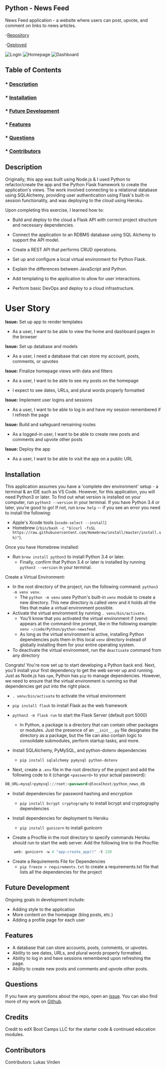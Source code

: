 ## Python - News Feed

News Feed application - a website where users can post, upvote, and comment on links to news articles. 

-[Repository](https://github.com/luksvrd/Rally)

-[Deployed](https://ljv-python-newsfeed-af7bd51bba2f.herokuapp.com/)

![Login](app/src/login.jpg)
![Homepage](app/src/homepage.jpg)
![Dashboard](app/src/dashboard.jpg)

## Table of Contents

### \* [Description](#description)

### \* [Installation](#installation)

### \* [Future Development](#Future-Development)

### \* [Features](#Features)

### \* [Questions](#questions)

### \* [Contributors](#contributors)

## Description

Originally, this app was built using Node.js & I used Python to refactor/create the app and the Python Flask framework to create the application's views. The work involved connecting to a relational database using SQLAlchemy, providing user authentication using Flask's built-in session functionality, and was deploying to the cloud using Heroku.

Upon completing this exercise, I learned how to:

- Build and deploy to the cloud a Flask API with correct project structure and necessary dependencies.

- Connect the application to an RDBMS database using SQL Alchemy to support the API model.

- Create a REST API that performs CRUD operations.

- Set up and configure a local virtual environment for Python Flask.

- Explain the differences between JavaScript and Python.

- Add templating to the application to allow for user interactions.

- Perform basic DevOps and deploy to a cloud infrastructure.

# User Story


**Issue:** Set up app to render templates

* As a user, I want to be able to view the home and dashboard pages in the browser

**Issue:** Set up database and models

* As a user, I need a database that can store my account, posts, comments, or upvotes

**Issue:** Finalize homepage views with data and filters

* As a user, I want to be able to see my posts on the homepage

* I expect to see dates, URLs, and plural words properly formatted

**Issue:** Implement user logins and sessions

* As a user, I want to be able to log in and have my session remembered if I refresh the page

**Issue:** Build and safeguard remaining routes

* As a logged-in user, I want to be able to create new posts and comments and upvote other posts

**Issue:** Deploy the app

* As a user, I want to be able to visit the app on a public URL

## Installation

This application assumes you have a 'complete dev environment' setup - a terminal & an IDE such as VS Code. However, for this application, you will need Python3 or later. To find out what version is installed on your computer, run `python3 --version` in your terminal. If you have Python 3.4 or later, you're good to go! 
If not, run `brew help` -- if you see an error you need to install the following:
- Apple's Xcode tools (`xcode-select --install`) 
- Homebrew (`/bin/bash -c "$(curl -fsSL https://raw.githubusercontent.com/Homebrew/install/master/install.sh)"`). 

Once you have Homebrew installed:
- Run `brew install python3` to install Python 3.4 or later.
    - Finally, confirm that Python 3.4 or later is installed by running `python3 --version` in your terminal.


Create a Virtual Environment:

- In the root directory of the project, run the following command: `python3 -m venv venv`. 
    - The `python -m venv` uses Python's built-in `venv` module to create a new directory. This new directory is called venv and it holds all the files that make a virtual environment possible.
- Activate the virtual environment by running `. venv/bin/activate`. 
    - You'll know that you activated the virtual environment if (venv) appears at the command-line prompt, like in the following example: `venv ~/code/Python/python-newsfeed`
    - As long as the virtual environment is active, installing Python dependencies puts them in this local `venv` directory instead of globally installing them for your entire operating system.
- To deactivate the virtual environment, run the `deactivate` command from any directory

Congrats! You're now set up to start developing a Python back end. Next, you'll install your first dependency to get the web server up and running. Just as Node.js has `npm`, Python has `pip` to manage dependencies. However, we need to ensure that the virtual environment is running so that dependencies get put into the right place. 
- `. venv/bin/activate` to activate the virtual environment
- `pip install flask` to install Flask as the web framework
- `python3 -m flask run` to start the Flask Server (default port 5000)
    - In Python, a package is a directory that can contain other packages or modules. Just the presence of an `__init__.py` file designates the directory as a package, but the file can also contain logic to consolidate submodules, perform startup tasks, and more.
- Install SQLAlchemy, PyMySQL, and python-dotenv dependencies
    - `pip install sqlalchemy pymysql python-dotenv`

- Next, create a `.env` file in the root directory of the project and add the following code to it (change `<password>` to your actual password):
```sql
DB_URL=mysql+pymysql://root:<password>@localhost/python_news_db
```

- Install dependencies for password hashing and encryption
    - `pip install bcrypt cryptography` to install bcrypt and cryptography dependencies 

- Install dependencies for deployment to Heroku
    - `pip install gunicorn` to install gunicorn 

- Create a Procfile in the root directory to specify commands Heroku should run to start the web server. Add the following line to the Procfile:
```python
    web: gunicorn -w 4 "app:create_app()" -t 120
```
- Create a Requirements File for Dependencies 
    - `pip freeze > requirements.txt` to create a requirements.txt file that lists all the dependencies for the project

## Future Development

Ongoing goals in development include:

- Adding style to the application
- More content on the homepage (blog posts, etc.)
- Adding a profile page for each user

## Features

- A database that can store accounts, posts, comments, or upvotes.
- Ability to see dates, URLs, and plural words properly formatted.
- Ability to log in and have sessions remembered upon refreshing the page.
- Ability to create new posts and comments and upvote other posts.

## Questions

If you have any questions about the repo, open an [issue](https://github.com/luksvrd/python-newsfeed/issues). You can also find more of my work on [Github](https://github.com/luksvrd).

## Credits

Credit to edX Boot Camps LLC for the starter code & continued education modules.

## Contributors

Contributors: Lukas Virden

